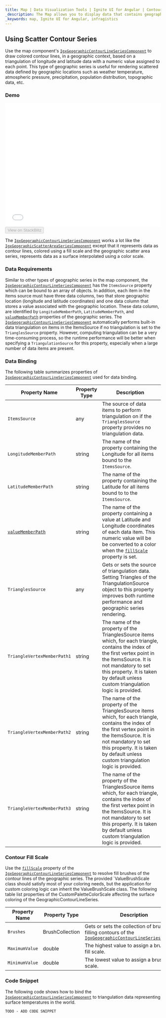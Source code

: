 ```yaml
---
title: Map | Data Visualization Tools | Ignite UI for Angular | Contour Line Series | Infragistics
_description: The Map allows you to display data that contains geographic locations from view models or geo-spatial data loaded from shape files on geographic imagery maps.View the demo, dependencies, usage and toolbar for more information.
_keywords: map, Ignite UI for Angular, infragistics
---
```


## Using Scatter Contour Series

Use the map component's [`IgxGeographicContourLineSeriesComponent`](/angular-apis/typescript/latest/classes/igxgeographiccontourlineseriescomponent.html) to draw colored contour lines, in a geographic context, based on a triangulation of longitude and latitude data with a numeric value assigned to each point. This type of geographic series is useful for rendering scattered data defined by geographic locations such as weather temperature, atmospheric pressure, precipitation, population distribution, topographic data, etc.

### Demo

<div class="sample-container loading" style="height: 400px">
    <iframe id="geo-map-type-scatter-contour-series-iframe" src='{environment:demosBaseUrl}/maps/geo-map-type-scatter-contour-series' width="100%" height="100%" seamless frameBorder="0" onload="onXPlatSampleIframeContentLoaded(this);"></iframe>
</div>
<div>
    <button data-localize="stackblitz" disabled class="stackblitz-btn"   data-iframe-id="geo-map-type-scatter-contour-series-iframe" data-demos-base-url="{environment:demosBaseUrl}">View on StackBlitz
    </button>
</div>

<div class="divider--half"></div>

The [`IgxGeographicContourLineSeriesComponent`](/angular-apis/typescript/latest/classes/igxgeographiccontourlineseriescomponent.html) works a lot like the [`IgxGeographicScatterAreaSeriesComponent`](/angular-apis/typescript/latest/classes/igxgeographicscatterareaseriescomponent.html) except that it represents data as contour lines, colored using a fill scale and the geographic scatter area series, represents data as a surface interpolated using a color scale.

### Data Requirements

Similar to other types of geographic series in the map component, the [`IgxGeographicContourLineSeriesComponent`](/angular-apis/typescript/latest/classes/igxgeographiccontourlineseriescomponent.html) has the `ItemsSource` property which can be bound to an array of objects. In addition, each item in the items source must have three data columns, two that store geographic location (longitude and latitude coordinates) and one data column that stores a value associated with the geographic location. These data column, are identified by `LongitudeMemberPath`, `LatitudeMemberPath`, and [`valueMemberPath`](/angular-apis/typescript/latest/classes/igxgeographiccontourlineseriescomponent.html#valuememberpath) properties of the geographic series.
The [`IgxGeographicContourLineSeriesComponent`](/angular-apis/typescript/latest/classes/igxgeographiccontourlineseriescomponent.html) automatically performs built-in data triangulation on items in the ItemsSource if no triangulation is set to the `TrianglesSource` property. However, computing triangulation can be a very time-consuming process, so the runtime performance will be better when specifying a `TriangulationSource` for this property, especially when a large number of data items are present.

### Data Binding

The following table summarizes properties of [`IgxGeographicContourLineSeriesComponent`](/angular-apis/typescript/latest/classes/igxgeographiccontourlineseriescomponent.html) used for data binding.

| Property Name                                                                                                             | Property Type | Description                                                                                                                                                                                                                                                                                     |
| ------------------------------------------------------------------------------------------------------------------------- | ------------- | ----------------------------------------------------------------------------------------------------------------------------------------------------------------------------------------------------------------------------------------------------------------------------------------------- |
| `ItemsSource`                                                                                                             | any           | The source of data items to perform triangulation on if the `TrianglesSource` property provides no triangulation data.                                                                                                                                                                          |
| `LongitudeMemberPath`                                                                                                     | string        | The name of the property containing the Longitude for all items bound to the `ItemsSource`.                                                                                                                                                                                                     |
| `LatitudeMemberPath`                                                                                                      | string        | The name of the property containing the Latitude for all items bound to to the `ItemsSource`.                                                                                                                                                                                                   |
| [`valueMemberPath`](/angular-apis/typescript/latest/classes/igxgeographiccontourlineseriescomponent.html#valuememberpath) | string        | The name of the property containing a value at Latitude and Longitude coordinates of each data item. This numeric value will be be converted to a color when the [`fillScale`](/angular-apis/typescript/latest/classes/igxgeographiccontourlineseriescomponent.html#fillscale) property is set. |
| `TrianglesSource`                                                                                                         | any           | Gets or sets the source of triangulation data. Setting Triangles of the TriangulationSource object to this property improves both runtime performance and geographic series rendering.                                                                                                          |
| `TriangleVertexMemberPath1`                                                                                               | string        | The name of the property of the TrianglesSource items which, for each triangle, contains the index of the first vertex point in the ItemsSource. It is not mandatory to set this property. It is taken by default unless custom triangulation logic is provided.                                |
| `TriangleVertexMemberPath2`                                                                                               | string        | The name of the property of the TrianglesSource items which, for each triangle, contains the index of the first vertex point in the ItemsSource. It is not mandatory to set this property. It is taken by default unless custom triangulation logic is provided.                                |
| `TriangleVertexMemberPath3`                                                                                               | string        | The name of the property of the TrianglesSource items which, for each triangle, contains the index of the first vertex point in the ItemsSource. It is not mandatory to set this property. It is taken by default unless custom triangulation logic is provided.                                |

### Contour Fill Scale

Use the [`fillScale`](/angular-apis/typescript/latest/classes/igxgeographiccontourlineseriescomponent.html#fillscale) property of the [`IgxGeographicContourLineSeriesComponent`](/angular-apis/typescript/latest/classes/igxgeographiccontourlineseriescomponent.html) to resolve fill brushes of the contour lines of the geographic series.
The provided \`ValueBrushScale class should satisfy most of your coloring needs, but the application for custom coloring logic can inherit the ValueBrushScale class.
The following table list properties of the CustomPaletteColorScale affecting the surface coloring of the GeographicContourLineSeries.

| Property Name  | Property Type   | Description                                                                                                                                                                                          |
| -------------- | --------------- | ---------------------------------------------------------------------------------------------------------------------------------------------------------------------------------------------------- |
| `Brushes`      | BrushCollection | Gets or sets the collection of brushes for filling contours of the [`IgxGeographicContourLineSeriesComponent`](/angular-apis/typescript/latest/classes/igxgeographiccontourlineseriescomponent.html) |
| `MaximumValue` | double          | The highest value to assign a brush in a fill scale.                                                                                                                                                 |
| `MinimumValue` | double          | The lowest value to assign a brush in a fill scale.                                                                                                                                                  |

### Code Snippet

The following code shows how to bind the [`IgxGeographicContourLineSeriesComponent`](/angular-apis/typescript/latest/classes/igxgeographiccontourlineseriescomponent.html) to triangulation data representing surface temperatures in the world.

<!-- Angular -->

```html
TODO - ADD CODE SNIPPET
```
